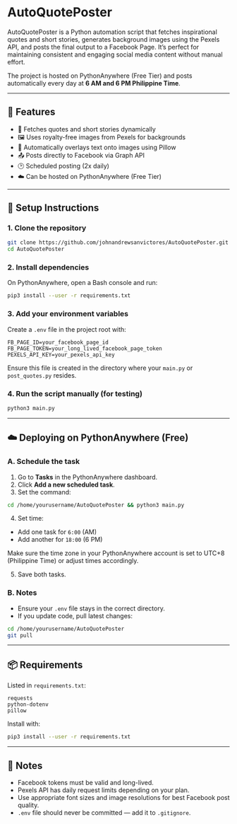 # AutoQuotePoster

AutoQuotePoster is a Python automation script that fetches inspirational quotes and short stories, generates background images using the Pexels API, and posts the final output to a Facebook Page. It’s perfect for maintaining consistent and engaging social media content without manual effort.

The project is hosted on PythonAnywhere (Free Tier) and posts automatically every day at **6 AM and 6 PM Philippine Time**.

---

## 🔑 Features

- 📝 Fetches quotes and short stories dynamically
- 🖼️ Uses royalty-free images from Pexels for backgrounds
- 🧠 Automatically overlays text onto images using Pillow
- 📤 Posts directly to Facebook via Graph API
- 🕑 Scheduled posting (2x daily)
- ☁️ Can be hosted on PythonAnywhere (Free Tier)

---

## 🚀 Setup Instructions

### 1. Clone the repository

```bash
git clone https://github.com/johnandrewsanvictores/AutoQuotePoster.git
cd AutoQuotePoster
```

### 2. Install dependencies

On PythonAnywhere, open a Bash console and run:

```bash
pip3 install --user -r requirements.txt
```

### 3. Add your environment variables

Create a `.env` file in the project root with:

```env
FB_PAGE_ID=your_facebook_page_id
FB_PAGE_TOKEN=your_long_lived_facebook_page_token
PEXELS_API_KEY=your_pexels_api_key
```

Ensure this file is created in the directory where your `main.py` or `post_quotes.py` resides.

### 4. Run the script manually (for testing)

```bash
python3 main.py
```

---

## ☁️ Deploying on PythonAnywhere (Free)

### A. Schedule the task

1. Go to **Tasks** in the PythonAnywhere dashboard.
2. Click **Add a new scheduled task**.
3. Set the command:

```bash
cd /home/yourusername/AutoQuotePoster && python3 main.py
```

4. Set time:

- Add one task for `6:00` (AM)
- Add another for `18:00` (6 PM)

Make sure the time zone in your PythonAnywhere account is set to UTC+8 (Philippine Time) or adjust times accordingly.

5. Save both tasks.

### B. Notes

- Ensure your `.env` file stays in the correct directory.
- If you update code, pull latest changes:

```bash
cd /home/yourusername/AutoQuotePoster
git pull
```

---

## 📦 Requirements

Listed in `requirements.txt`:

```
requests
python-dotenv
pillow
```

Install with:

```bash
pip3 install --user -r requirements.txt
```

---

## 📌 Notes

- Facebook tokens must be valid and long-lived.
- Pexels API has daily request limits depending on your plan.
- Use appropriate font sizes and image resolutions for best Facebook post quality.
- `.env` file should never be committed — add it to `.gitignore`.
